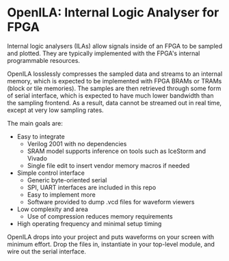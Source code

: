 OpenILA: Internal Logic Analyser for FPGA
=========================================

Internal logic analysers (ILAs) allow signals inside of an FPGA to be sampled and plotted. They are typically implemented with the FPGA's internal programmable resources.

OpenILA losslessly compresses the sampled data and streams to an internal memory, which is expected to be implemented with FPGA BRAMs or TRAMs (block or tile memories). The samples are then retrieved through some form of serial interface, which is expected to have much lower bandwidth than the sampling frontend. As a result, data cannot be streamed out in real time, except at very low sampling rates.

The main goals are:

- Easy to integrate
	- Verilog 2001 with no dependencies
	- SRAM model supports inference on tools such as IceStorm and Vivado
	- Single file edit to insert vendor memory macros if needed
- Simple control interface
	- Generic byte-oriented serial
	- SPI, UART interfaces are included in this repo
	- Easy to implement more
	- Software provided to dump .vcd files for waveform viewers
- Low complexity and area
	- Use of compression reduces memory requirements
- High operating frequency and minimal setup timing

OpenILA drops into your project and puts waveforms on your screen with minimum effort. Drop the files in, instantiate in your top-level module, and wire out the serial interface.